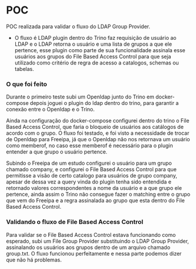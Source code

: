 # POC

POC realizada para validar o fluxo do LDAP Group Provider. 

- O fluxo é LDAP plugin dentro do Trino faz requisição de usuário ao LDAP e o LDAP retorna o usuário e uma lista de grupos a que ele pertence, esse plugin como parte de sua funcionalidade assinala esse usuários aos grupos do File Based Access Control para que seja utilizado como critério de regra de acesso a catalogos, schemas ou tabelas.
### O que foi feito

Durante o primeiro teste subi um Openldap junto do Trino em docker-compose depois joguei o plugin do ldap dentro do trino, para garantir a conexão entre o Openldap e o Trino. 

Ainda na configuração do docker-compose configurei  dentro do trino o File Based Access Control, que faria o bloqueio de usuários aos catálogos de acordo com o grupo. O fluxo foi testado, e foi visto a necessidade de trocar de Openldap para Freeipa, já que o Openldap não nos retornava um usuário como memberof, no caso esse memberof é necessário para o plugin entender a que grupo o usuário pertence.

Subindo o Freeipa de um estudo   configurei o usuário para um grupo chamado company, e configurei o File Based Access Control para que permitisse a visão de certo catalogo para usuários de grupo company, apesar de dessa vez a query vinda do plugin tenha sido entendida e retornado valores correspondentes a nome da usuário e a que grupo ele pertence, ainda assim o Trino não consegue fazer o matching entre o grupo que vem do Freeipa e a regra assinalada ao grupo que esta dentro do File Based Access Control.

### Validando o fluxo de File Based Access Control

Para validar se o File Based Access Control estava funcionando como esperado, subi um File Group Provider substituindo o LDAP Group Provider, assinalando os usuários aos grupos dentro de um arquivo chamado group.txt. O fluxo funcionou perfeitamente e nessa parte podemos dizer que não há problemas.